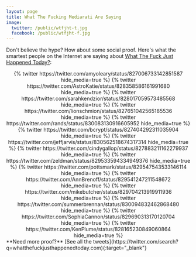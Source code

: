 ```yaml
---
layout: page
title: What The Fucking Mediarati Are Saying
image:
  twitter: /public/wtfjht-t.jpg
  facebook: /public/wtfjht-f.jpg
---
```


Don't believe the hype? How about some social proof. Here's what the smartest people on the Internet are saying about [What The Fuck Just Happened Today?](https://whatthefuckjusthappenedtoday.com):

<center>
{% twitter https://twitter.com/amyoleary/status/827006733142851587 hide_media=true %}
{% twitter https://twitter.com/AstroKatie/status/828358586161991680 hide_media=true %}
{% twitter https://twitter.com/sarahkendzior/status/828017059573485568 hide_media=true %}
{% twitter https://twitter.com/lionschmion/status/827651042565185536 hide_media=true %}
{% twitter https://twitter.com/rands/status/830083130916605952 hide_media=true %}
{% twitter https://twitter.com/bcrypt/status/827404292311035904 hide_media=true %}
{% twitter https://twitter.com/jeffjarvis/status/830562518674317314 hide_media=true %}
{% twitter https://twitter.com/cindygallop/status/827883211162279937 hide_media=true %}
{% twitter https://twitter.com/zeldman/status/829533594334949376 hide_media=true %}
{% twitter https://twitter.com/pottsmark/status/829547543533146114 hide_media=true %}
{% twitter https://twitter.com/AnnBrenoff/status/829541247211548672 hide_media=true %}
{% twitter https://twitter.com/mikebutcher/status/829704213919911936 hide_media=true %}
{% twitter https://twitter.com/summerbrennan/status/830094832462868480 hide_media=true %}
{% twitter https://twitter.com/SophiaCannon/status/829690313170120704 hide_media=true %}
{% twitter https://twitter.com/KenPlume/status/828165230849060864 hide_media=true %}
</center>
**Need more proof?** [See all the tweets](https://twitter.com/search?q=whatthefuckjusthappenedtoday.com){:target="_blank"}